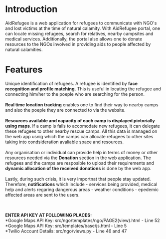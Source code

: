 # Introduction  
  
AidRefugee is a web application for refugees to communicate with NGO's and lost victims at the time of natural calamity. With AidRefugee portal, one can locate missing refugees, search for relatives, nearby campsites and medical services. Additionally, the portal also allows one to donate resources to the NGOs involved in providing aids to people affected by natural calamities.  
  
# Features  
  
Unique identification of refugees. A refugee is identified by **face recognition and profile matching.** This is useful in locating the refugee and connecting him/her to the poeple who are searching for the person.  
<br>
**Real time location tracking** enables one to find their way to nearby camps and also the poeple they are connected to via the website.      
<br>
**Resources available and capacity of each camp is displayed pictorially using maps**. If a camp is fails to accomodate new refugees, it can delegate these refugees to other nearby rescue camps. All this data is managed on the web app usnig which the camps can allocate refugees to other sites taking into condsideration avaliable space and resources.  
<br>
Any organisation or individual can provide help in terms of money or other resources needed via the **Donation** section in the web application. The refugees and the camps are resposible to upload their requirements and **dynamic allocation of the received donations** is done by the web app.  
<br>
Lastly, during such crisis, it is very importnat that people stay updated. Therefore,  **notifications** which include - services being provided, medical help and alerts regaring dangerous areas -   weather conditions - epedemic affected areas are sent to the users.  
<br>
<br>

**ENTER API KEY AT FOLLOWING PLACES:**
<br/>
*Google Maps API Key: src/ngo/templates/ngo/PAGE2(view).html - Line 52  
*Google Maps API Key: src/templates/base/js.html - Line 5  
*Twilio Account Details: src/ngo/views.py - Line 46 and 47  

